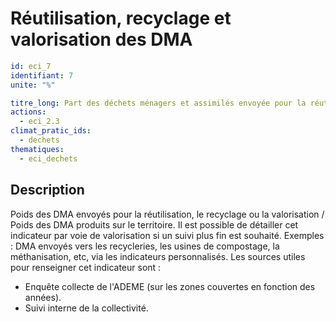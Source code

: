 # Réutilisation, recyclage et valorisation des DMA
```yaml
id: eci_7
identifiant: 7
unite: "%"

titre_long: Part des déchets ménagers et assimilés envoyée pour la réutilisation, le recyclage et la valorisation organique ou énergétique (%)
actions:
  - eci_2.3
climat_pratic_ids:
  - dechets
thematiques:
  - eci_dechets 
```
## Description
Poids des DMA envoyés pour la réutilisation, le recyclage ou la valorisation / Poids des DMA produits sur le territoire.
Il est possible de détailler cet indicateur par voie de valorisation si un suivi plus fin est souhaité. Exemples : DMA envoyés vers les recycleries, les usines de compostage, la méthanisation, etc, via les indicateurs personnalisés.
Les sources utiles pour renseigner cet indicateur sont : 
- Enquête collecte de l'ADEME (sur les zones couvertes en fonction des années).
- Suivi interne de la collectivité.
